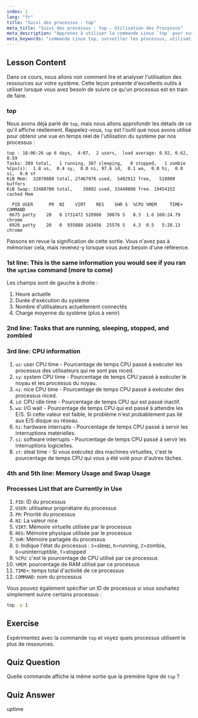 ```yaml
---
index: 1
lang: "fr"
title: "Suivi des processus : top"
meta_title: "Suivi des processus : top - Utilisation des Processus"
meta_description: "Apprenez à utiliser la commande Linux `top` pour surveiller les ressources système et suivre les processus. Comprenez les détails du CPU, de la mémoire et des processus pour l'analyse des performances."
meta_keywords: "commande Linux top, surveiller les processus, utilisation du système, performances Linux, débutant, tutoriel, guide"
---
```


## Lesson Content

Dans ce cours, nous allons voir comment lire et analyser l'utilisation des ressources sur votre système. Cette leçon présente d'excellents outils à utiliser lorsque vous avez besoin de suivre ce qu'un processus est en train de faire.

### top

Nous avons déjà parlé de `top`, mais nous allons approfondir les détails de ce qu'il affiche réellement. Rappelez-vous, `top` est l'outil que nous avons utilisé pour obtenir une vue en temps réel de l'utilisation du système par nos processus :

```plaintext
top - 18:06:26 up 6 days,  4:07,  2 users,  load average: 0.92, 0.62, 0.59
Tasks: 389 total,   1 running, 387 sleeping,   0 stopped,   1 zombie
%Cpu(s):  1.8 us,  0.4 sy,  0.0 ni, 97.6 id,  0.1 wa,  0.0 hi,  0.0 si,  0.0 st
KiB Mem:  32870888 total, 27467976 used,  5402912 free,   518808 buffers
KiB Swap: 33480700 total,    39892 used, 33440808 free. 19454152 cached Mem

  PID USER      PR  NI    VIRT    RES    SHR S  %CPU %MEM     TIME+ COMMAND
 6675 patty    20   0 1731472 520960  30876 S   8.3  1.6 160:24.79 chrome
 6926 patty    20   0  935888 163456  25576 S   4.3  0.5   5:28.13 chrome
```

Passons en revue la signification de cette sortie. Vous n'avez pas à mémoriser cela, mais revenez-y lorsque vous avez besoin d'une référence.

### 1st line: This is the same information you would see if you ran the `uptime` command (more to come)

Les champs sont de gauche à droite :

1. Heure actuelle
2. Durée d'exécution du système
3. Nombre d'utilisateurs actuellement connectés
4. Charge moyenne du système (plus à venir)

### 2nd line: Tasks that are running, sleeping, stopped, and zombied

### 3rd line: CPU information

1. `us`: user CPU time - Pourcentage de temps CPU passé à exécuter les processus des utilisateurs qui ne sont pas niced.
2. `sy`: system CPU time - Pourcentage de temps CPU passé à exécuter le noyau et les processus du noyau.
3. `ni`: nice CPU time - Pourcentage de temps CPU passé à exécuter des processus niced.
4. `id`: CPU idle time - Pourcentage de temps CPU qui est passé inactif.
5. `wa`: I/O wait - Pourcentage de temps CPU qui est passé à attendre les E/S. Si cette valeur est faible, le problème n'est probablement pas lié aux E/S disque ou réseau.
6. `hi`: hardware interrupts - Pourcentage de temps CPU passé à servir les interruptions matérielles.
7. `si`: software interrupts - Pourcentage de temps CPU passé à servir les interruptions logicielles.
8. `st`: steal time - Si vous exécutez des machines virtuelles, c'est le pourcentage de temps CPU qui vous a été volé pour d'autres tâches.

### 4th and 5th line: Memory Usage and Swap Usage

### Processes List that are Currently in Use

1. `PID`: ID du processus
2. `USER`: utilisateur propriétaire du processus
3. `PR`: Priorité du processus
4. `NI`: La valeur nice
5. `VIRT`: Mémoire virtuelle utilisée par le processus
6. `RES`: Mémoire physique utilisée par le processus
7. `SHR`: Mémoire partagée du processus
8. `S`: Indique l'état du processus : `S`=sleep, `R`=running, `Z`=zombie, `D`=uninterruptible, `T`=stopped
9. `%CPU`: c'est le pourcentage de CPU utilisé par ce processus
10. `%MEM`: pourcentage de RAM utilisé par ce processus
11. `TIME+`: temps total d'activité de ce processus
12. `COMMAND`: nom du processus

Vous pouvez également spécifier un ID de processus si vous souhaitez simplement suivre certains processus :

```bash
top -p 1
```

## Exercise

Expérimentez avec la commande `top` et voyez quels processus utilisent le plus de ressources.

## Quiz Question

Quelle commande affiche la même sortie que la première ligne de `top` ?

## Quiz Answer

uptime
